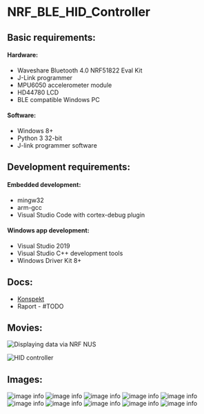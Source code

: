 # NRF_BLE_HID_Controller

## Basic requirements:

#### Hardware:

  - Waveshare Bluetooth 4.0 NRF51822 Eval Kit
  - J-Link programmer
  - MPU6050 accelerometer module
  - HD44780 LCD
  - BLE compatible Windows PC
 
#### Software:
  - Windows 8+
  - Python 3 32-bit
  - J-link programmer software
  
## Development requirements:

#### Embedded development:

  - mingw32
  - arm-gcc
  - Visual Studio Code with cortex-debug plugin
  
#### Windows app development:

  - Visual Studio 2019
  - Visual Studio C++ development tools
  - Windows Driver Kit 8+
  
## Docs:
* [Konspekt](docs/Konspekt.pdf)   
* Raport - #TODO

## Movies:
![Displaying data via NRF NUS](https://drive.google.com/file/d/1ZSBEZ3vOoPJ-9Qd31olColGx2e2wvz5t/view?usp=sharing)

![HID controller](https://drive.google.com/file/d/1ZX7S0JApt6oSfFwU_3es2JuZik6sGuro/view?usp=sharing)

## Images:

![image info](./images/controller.png)
![image info](./images/controller_1.png)
![image info](./images/image_1.png)
![image info](./images/image_2.png)
![image info](./images/image_3.png)
![image info](./images/image_4.png)
![image info](./images/image_5.png)
![image info](./images/image_6.png)
![image info](./images/image_7.png)
![image info](./images/image_8.png)

